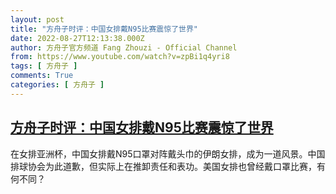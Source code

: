 ```yaml
---
layout: post
title: "方舟子时评：中国女排戴N95比赛震惊了世界"
date: 2022-08-27T12:13:38.000Z
author: 方舟子官方频道 Fang Zhouzi - Official Channel
from: https://www.youtube.com/watch?v=zpBi1q4yri8
tags: [ 方舟子 ]
comments: True
categories: [ 方舟子 ]
---
```

<!--1661602418000-->
[方舟子时评：中国女排戴N95比赛震惊了世界](https://www.youtube.com/watch?v=zpBi1q4yri8)
------

<div>
在女排亚洲杯，中国女排戴N95口罩对阵戴头巾的伊朗女排，成为一道风景。中国排球协会为此道歉，但实际上在推卸责任和表功。美国女排也曾经戴口罩比赛，有何不同？
</div>
